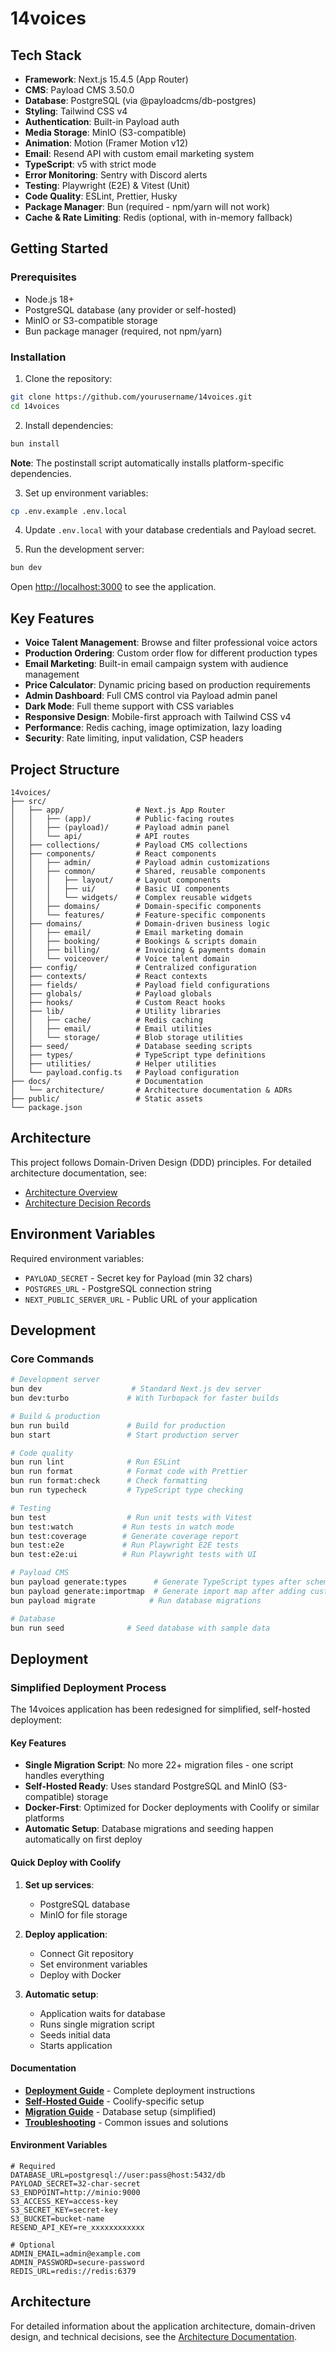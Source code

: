 # 14voices

## Tech Stack

- **Framework**: Next.js 15.4.5 (App Router)
- **CMS**: Payload CMS 3.50.0
- **Database**: PostgreSQL (via @payloadcms/db-postgres)
- **Styling**: Tailwind CSS v4
- **Authentication**: Built-in Payload auth
- **Media Storage**: MinIO (S3-compatible)
- **Animation**: Motion (Framer Motion v12)
- **Email**: Resend API with custom email marketing system
- **TypeScript**: v5 with strict mode
- **Error Monitoring**: Sentry with Discord alerts
- **Testing**: Playwright (E2E) & Vitest (Unit)
- **Code Quality**: ESLint, Prettier, Husky
- **Package Manager**: Bun (required - npm/yarn will not work)
- **Cache & Rate Limiting**: Redis (optional, with in-memory fallback)

## Getting Started

### Prerequisites

- Node.js 18+
- PostgreSQL database (any provider or self-hosted)
- MinIO or S3-compatible storage
- Bun package manager (required, not npm/yarn)

### Installation

1. Clone the repository:

```bash
git clone https://github.com/yourusername/14voices.git
cd 14voices
```

2. Install dependencies:

```bash
bun install
```

**Note**: The postinstall script automatically installs platform-specific dependencies.

3. Set up environment variables:

```bash
cp .env.example .env.local
```

4. Update `.env.local` with your database credentials and Payload secret.

5. Run the development server:

```bash
bun dev
```

Open [http://localhost:3000](http://localhost:3000) to see the application.

## Key Features

- **Voice Talent Management**: Browse and filter professional voice actors
- **Production Ordering**: Custom order flow for different production types
- **Email Marketing**: Built-in email campaign system with audience management
- **Price Calculator**: Dynamic pricing based on production requirements
- **Admin Dashboard**: Full CMS control via Payload admin panel
- **Dark Mode**: Full theme support with CSS variables
- **Responsive Design**: Mobile-first approach with Tailwind CSS v4
- **Performance**: Redis caching, image optimization, lazy loading
- **Security**: Rate limiting, input validation, CSP headers

## Project Structure

```
14voices/
├── src/
│   ├── app/                # Next.js App Router
│   │   ├── (app)/          # Public-facing routes
│   │   ├── (payload)/      # Payload admin panel
│   │   └── api/            # API routes
│   ├── collections/        # Payload CMS collections
│   ├── components/         # React components
│   │   ├── admin/          # Payload admin customizations
│   │   ├── common/         # Shared, reusable components
│   │   │   ├── layout/     # Layout components
│   │   │   ├── ui/         # Basic UI components
│   │   │   └── widgets/    # Complex reusable widgets
│   │   ├── domains/        # Domain-specific components
│   │   └── features/       # Feature-specific components
│   ├── domains/            # Domain-driven business logic
│   │   ├── email/          # Email marketing domain
│   │   ├── booking/        # Bookings & scripts domain
│   │   ├── billing/        # Invoicing & payments domain
│   │   └── voiceover/      # Voice talent domain
│   ├── config/             # Centralized configuration
│   ├── contexts/           # React contexts
│   ├── fields/             # Payload field configurations
│   ├── globals/            # Payload globals
│   ├── hooks/              # Custom React hooks
│   ├── lib/                # Utility libraries
│   │   ├── cache/          # Redis caching
│   │   ├── email/          # Email utilities
│   │   └── storage/        # Blob storage utilities
│   ├── seed/               # Database seeding scripts
│   ├── types/              # TypeScript type definitions
│   ├── utilities/          # Helper utilities
│   └── payload.config.ts   # Payload configuration
├── docs/                   # Documentation
│   └── architecture/       # Architecture documentation & ADRs
├── public/                 # Static assets
└── package.json
```

## Architecture

This project follows Domain-Driven Design (DDD) principles. For detailed architecture documentation, see:

- [Architecture Overview](./docs/architecture/README.md)
- [Architecture Decision Records](./docs/architecture/adr/)

## Environment Variables

Required environment variables:

- `PAYLOAD_SECRET` - Secret key for Payload (min 32 chars)
- `POSTGRES_URL` - PostgreSQL connection string
- `NEXT_PUBLIC_SERVER_URL` - Public URL of your application

## Development

### Core Commands

```bash
# Development server
bun dev                    # Standard Next.js dev server
bun dev:turbo             # With Turbopack for faster builds

# Build & production
bun run build             # Build for production
bun start                 # Start production server

# Code quality
bun run lint              # Run ESLint
bun run format            # Format code with Prettier
bun run format:check      # Check formatting
bun run typecheck         # TypeScript type checking

# Testing
bun test                  # Run unit tests with Vitest
bun test:watch           # Run tests in watch mode
bun test:coverage        # Generate coverage report
bun test:e2e             # Run Playwright E2E tests
bun test:e2e:ui          # Run Playwright tests with UI

# Payload CMS
bun payload generate:types      # Generate TypeScript types after schema changes
bun payload generate:importmap  # Generate import map after adding custom components
bun payload migrate            # Run database migrations

# Database
bun run seed              # Seed database with sample data
```

## Deployment

### Simplified Deployment Process

The 14voices application has been redesigned for simplified, self-hosted deployment:

#### Key Features

- **Single Migration Script**: No more 22+ migration files - one script handles everything
- **Self-Hosted Ready**: Uses standard PostgreSQL and MinIO (S3-compatible) storage
- **Docker-First**: Optimized for Docker deployments with Coolify or similar platforms
- **Automatic Setup**: Database migrations and seeding happen automatically on first deploy

#### Quick Deploy with Coolify

1. **Set up services**:
   - PostgreSQL database
   - MinIO for file storage

2. **Deploy application**:
   - Connect Git repository
   - Set environment variables
   - Deploy with Docker

3. **Automatic setup**:
   - Application waits for database
   - Runs single migration script
   - Seeds initial data
   - Starts application

#### Documentation

- **[Deployment Guide](./docs/DEPLOYMENT_GUIDE.md)** - Complete deployment instructions
- **[Self-Hosted Guide](./docs/SELF_HOSTED_DEPLOYMENT.md)** - Coolify-specific setup
- **[Migration Guide](./docs/DATABASE_MIGRATION_GUIDE.md)** - Database setup (simplified)
- **[Troubleshooting](./docs/DEPLOYMENT_TROUBLESHOOTING.md)** - Common issues and solutions

#### Environment Variables

```env
# Required
DATABASE_URL=postgresql://user:pass@host:5432/db
PAYLOAD_SECRET=32-char-secret
S3_ENDPOINT=http://minio:9000
S3_ACCESS_KEY=access-key
S3_SECRET_KEY=secret-key
S3_BUCKET=bucket-name
RESEND_API_KEY=re_xxxxxxxxxxxx

# Optional
ADMIN_EMAIL=admin@example.com
ADMIN_PASSWORD=secure-password
REDIS_URL=redis://redis:6379
```

## Architecture

For detailed information about the application architecture, domain-driven design, and technical decisions, see the [Architecture Documentation](./docs/architecture/).
